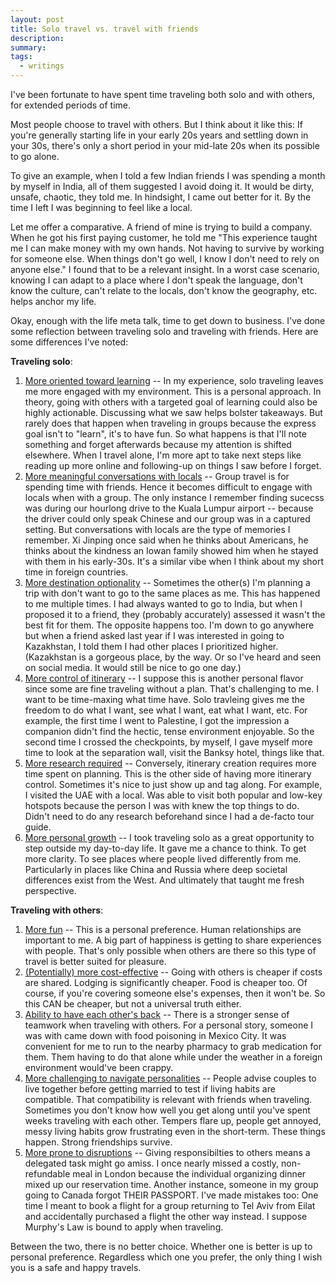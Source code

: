```yaml
---
layout: post
title: Solo travel vs. travel with friends
description:
summary:
tags:
  - writings
---
```


I've been fortunate to have spent time traveling both solo and with others, for extended periods of time.

Most people choose to travel with others. But I think about it like this: If you're generally starting life in your early 20s years and settling down in your 30s, there's only a short period in your mid-late 20s when its possible to go alone.

To give an example, when I told a few Indian friends I was spending a month by myself in India, all of them suggested I avoid doing it. It would be dirty, unsafe, chaotic, they told me. In hindsight, I came out better for it. By the time I left I was beginning to feel like a local.

Let me offer a comparative. A friend of mine is trying to build a company. When he got his first paying customer, he told me "This experience taught me I can make money with my own hands. Not having to survive by working for someone else. When things don't go well, I know I don't need to rely on anyone else." I found that to be a relevant insight. In a worst case scenario, knowing I can adapt to a place where I don't speak the language, don't know the culture, can't relate to the locals, don't know the geography, etc. helps anchor my life.

Okay, enough with the life meta talk, time to get down to business. I've done some reflection between traveling solo and traveling with friends. Here are some differences I've noted:

**Traveling solo**:

1. <u>More oriented toward learning</u> -- In my experience, solo traveling leaves me more engaged with my environment. This is a personal approach. In theory, going with others with a targeted goal of learning could also be highly actionable. Discussing what we saw helps bolster takeaways. But rarely does that happen when traveling in groups because the express goal isn't to "learn", it's to have fun. So what happens is that I'll note something and forget afterwards because my attention is shifted elsewhere. When I travel alone, I'm more apt to take next steps like reading up more online and following-up on things I saw before I forget.
2. <u>More meaningful conversations with locals</u> -- Group travel is for spending time with friends. Hence it becomes difficult to engage with locals when with a group. The only instance I remember finding sucecss was during our hourlong drive to the Kuala Lumpur airport -- because the driver could only speak Chinese and our group was in a captured setting. But conversations with locals are the type of memories I remember. Xi Jinping once said when he thinks about Americans, he thinks about the kindness an Iowan family showed him when he stayed with them in his early-30s. It's a similar vibe when I think about my short time in foreign countries.
3. <u>More destination optionality</u> -- Sometimes the other(s) I'm planning a trip with don't want to go to the same places as me. This has happened to me multiple times. I had always wanted to go to India, but when I proposed it to a friend, they (probably accurately) assessed it wasn't the best fit for them. The opposite happens too. I'm down to go anywhere but when a friend asked last year if I was interested in going to Kazakhstan, I told them I had other places I prioritized higher. (Kazakhstan is a gorgeous place, by the way. Or so I've heard and seen on social media. It would still be nice to go one day.)
4. <u>More control of itinerary</u> -- I suppose this is another personal flavor since some are fine traveling without a plan. That's challenging to me. I want to be time-maxing what time have. Solo travleing gives me the freedom to do what I want, see what I want, eat what I want, etc. For example, the first time I went to Palestine, I got the impression a companion didn't find the hectic, tense environment enjoyable. So the second time I crossed the checkpoints, by myself, I gave myself more time to look at the separation wall, visit the Banksy hotel, things like that.
5. <u>More research required</u> -- Conversely, itinerary creation requires more time spent on planning. This is the other side of having more itinerary control. Sometimes it's nice to just show up and tag along. For example, I visited the UAE with a local. Was able to visit both popular and low-key hotspots because the person I was with knew the top things to do. Didn't need to do any research beforehand since I had a de-facto tour guide.
6. <u>More personal growth</u> -- I took traveling solo as a great opportunity to step outside my day-to-day life. It gave me a chance to think. To get more clarity. To see places where people lived differently from me. Particularly in places like China and Russia where deep societal differences exist from the West. And ultimately that taught me fresh perspective.

**Traveling with others**:

1. <u>More fun</u> -- This is a personal preference. Human relationships are important to me. A big part of happiness is getting to share experiences with people. That's only possible when others are there so this type of travel is better suited for pleasure.
2. <u>(Potentially) more cost-effective</u> -- Going with others is cheaper if costs are shared. Lodging is significantly cheaper. Food is cheaper too. Of course, if you're covering someone else's expenses, then it won't be. So this CAN be cheaper, but not a universal truth either.
3. <u>Ability to have each other's back</u> -- There is a stronger sense of teamwork when traveling with others. For a personal story, someone I was with came down with food poisoning in Mexico City. It was convenient for me to run to the nearby pharmacy to grab medication for them. Them having to do that alone while under the weather in a foreign environment would've been crappy.
4. <u>More challenging to navigate personalities</u> -- People advise couples to live together before getting married to test if living habits are compatible. That compatibility is relevant with friends when traveling. Sometimes you don't know how well you get along until you've spent weeks traveling with each other. Tempers flare up, people get annoyed, messy living habits grow frustrating even in the short-term. These things happen. Strong friendships survive.
5. <u>More prone to disruptions</u> -- Giving responsibilties to others means a delegated task might go amiss. I once nearly missed a costly, non-refundable meal in London because the individual organizing dinner mixed up our reservation time. Another instance, someone in my group going to Canada forgot THEIR PASSPORT. I've made mistakes too: One time I meant to book a flight for a group returning to Tel Aviv from Eilat and accidentally purchased a flight the other way instead. I suppose Murphy's Law is bound to apply when traveling.

Between the two, there is no better choice. Whether one is better is up to personal preference. Regardless which one you prefer, the only thing I wish you is a safe and happy travels.
